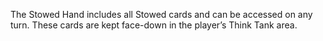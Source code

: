 
The Stowed Hand includes all Stowed cards and can be accessed on any turn.
These cards are kept face-down in the player’s Think Tank area.

